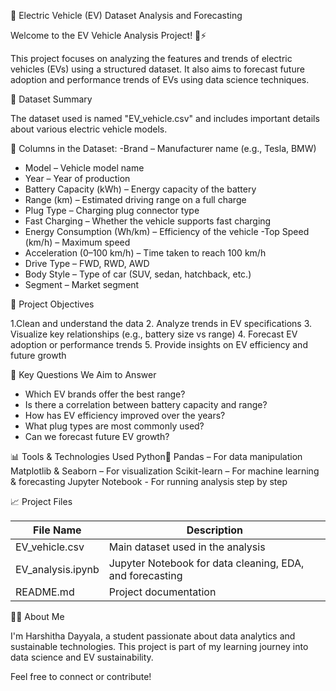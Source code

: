 🔋 Electric Vehicle (EV) Dataset Analysis and Forecasting

Welcome to the EV Vehicle Analysis Project! 🚗⚡

This project focuses on analyzing the features and trends of electric vehicles (EVs) using a structured dataset. It also aims to forecast future adoption and performance trends of EVs using data science techniques.


 📁 Dataset Summary

The dataset used is named "EV_vehicle.csv" and includes important details about various electric vehicle models.

🔸 Columns in the Dataset:
-Brand – Manufacturer name (e.g., Tesla, BMW)
- Model – Vehicle model name
- Year – Year of production
- Battery Capacity (kWh) – Energy capacity of the battery
- Range (km) – Estimated driving range on a full charge
- Plug Type – Charging plug connector type
- Fast Charging – Whether the vehicle supports fast charging
- Energy Consumption (Wh/km) – Efficiency of the vehicle
-Top Speed (km/h) – Maximum speed
- Acceleration (0–100 km/h) – Time taken to reach 100 km/h
- Drive Type – FWD, RWD, AWD
- Body Style – Type of car (SUV, sedan, hatchback, etc.)
- Segment – Market segment

 🎯 Project Objectives

1.Clean and understand the data
2. Analyze trends in EV specifications
3. Visualize key relationships (e.g., battery size vs range)
4. Forecast EV adoption or performance trends
5. Provide insights on EV efficiency and future growth



 📌 Key Questions We Aim to Answer

- Which EV brands offer the best range?
- Is there a correlation between battery capacity and range?
- How has EV efficiency improved over the years?
- What plug types are most commonly used?
- Can we forecast future EV growth?


 📊 Tools & Technologies Used
Python🐍
Pandas – For data manipulation
Matplotlib & Seaborn – For visualization
Scikit-learn  – For machine learning & forecasting
Jupyter Notebook - For running analysis step by step



 📈 Project Files

| File Name         | Description                                               |
|------------------ |-----------------------------------------------------------|
| EV_vehicle.csv    | Main dataset used in the analysis                         |
| EV_analysis.ipynb | Jupyter Notebook for data cleaning, EDA, and forecasting  |
| README.md         | Project documentation                                     |


 🙋‍♀️ About Me

I'm Harshitha Dayyala, a student passionate about data analytics and sustainable technologies. This project is part of my learning journey into data science and EV sustainability.

Feel free to connect or contribute!
